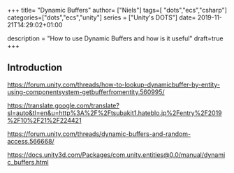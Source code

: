 +++
title= "Dynamic Buffers"
author= ["Niels"]
tags=[ "dots","ecs","csharp"]
categories=["dots","ecs","unity"]
series = ["Unity's DOTS"]
date= 2019-11-21T14:29:02+01:00

description = "How to use Dynamic Buffers and how is it useful"
draft=true
+++



## Introduction

https://forum.unity.com/threads/how-to-lookup-dynamicbuffer-by-entity-using-componentsystem-getbufferfromentity.560995/

https://translate.google.com/translate?sl=auto&tl=en&u=http%3A%2F%2Ftsubakit1.hateblo.jp%2Fentry%2F2019%2F10%2F21%2F224421

https://forum.unity.com/threads/dynamic-buffers-and-random-access.566668/

https://docs.unity3d.com/Packages/com.unity.entities@0.0/manual/dynamic_buffers.html



